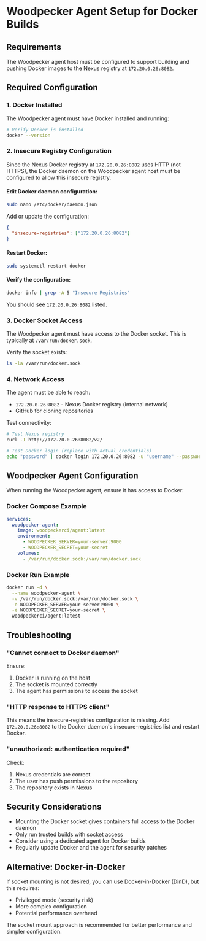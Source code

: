 # Woodpecker Agent Setup for Docker Builds

## Requirements

The Woodpecker agent host must be configured to support building and pushing Docker images to the Nexus registry at `172.20.0.26:8082`.

## Required Configuration

### 1. Docker Installed

The Woodpecker agent must have Docker installed and running:

```bash
# Verify Docker is installed
docker --version
```

### 2. Insecure Registry Configuration

Since the Nexus Docker registry at `172.20.0.26:8082` uses HTTP (not HTTPS), the Docker daemon on the Woodpecker agent host must be configured to allow this insecure registry.

#### Edit Docker daemon configuration:

```bash
sudo nano /etc/docker/daemon.json
```

Add or update the configuration:

```json
{
  "insecure-registries": ["172.20.0.26:8082"]
}
```

#### Restart Docker:

```bash
sudo systemctl restart docker
```

#### Verify the configuration:

```bash
docker info | grep -A 5 "Insecure Registries"
```

You should see `172.20.0.26:8082` listed.

### 3. Docker Socket Access

The Woodpecker agent must have access to the Docker socket. This is typically at `/var/run/docker.sock`.

Verify the socket exists:
```bash
ls -la /var/run/docker.sock
```

### 4. Network Access

The agent must be able to reach:
- `172.20.0.26:8082` - Nexus Docker registry (internal network)
- GitHub for cloning repositories

Test connectivity:
```bash
# Test Nexus registry
curl -I http://172.20.0.26:8082/v2/

# Test Docker login (replace with actual credentials)
echo "password" | docker login 172.20.0.26:8082 -u "username" --password-stdin
```

## Woodpecker Agent Configuration

When running the Woodpecker agent, ensure it has access to Docker:

### Docker Compose Example

```yaml
services:
  woodpecker-agent:
    image: woodpeckerci/agent:latest
    environment:
      - WOODPECKER_SERVER=your-server:9000
      - WOODPECKER_SECRET=your-secret
    volumes:
      - /var/run/docker.sock:/var/run/docker.sock
```

### Docker Run Example

```bash
docker run -d \
  --name woodpecker-agent \
  -v /var/run/docker.sock:/var/run/docker.sock \
  -e WOODPECKER_SERVER=your-server:9000 \
  -e WOODPECKER_SECRET=your-secret \
  woodpeckerci/agent:latest
```

## Troubleshooting

### "Cannot connect to Docker daemon"

Ensure:
1. Docker is running on the host
2. The socket is mounted correctly
3. The agent has permissions to access the socket

### "HTTP response to HTTPS client"

This means the insecure-registries configuration is missing. Add `172.20.0.26:8082` to the Docker daemon's insecure-registries list and restart Docker.

### "unauthorized: authentication required"

Check:
1. Nexus credentials are correct
2. The user has push permissions to the repository
3. The repository exists in Nexus

## Security Considerations

- Mounting the Docker socket gives containers full access to the Docker daemon
- Only run trusted builds with socket access
- Consider using a dedicated agent for Docker builds
- Regularly update Docker and the agent for security patches

## Alternative: Docker-in-Docker

If socket mounting is not desired, you can use Docker-in-Docker (DinD), but this requires:
- Privileged mode (security risk)
- More complex configuration
- Potential performance overhead

The socket mount approach is recommended for better performance and simpler configuration.